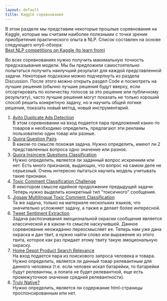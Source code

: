 ```yaml
---
layout: default
title: Kaggle соревнования
---
```

В этом разделе мы представим некоторые прошлые соревнования на Kaggle, которые мы считаем наиболее полезными с точки зрения приобретения практического опыта в NLP. Список составлен на основе следующего ютуб-обзора:  
<a href="https://www.youtube.com/watch?v=-nH4OSyjwSI">Best NLP competitions on Kaggle (to learn from)</a> 

Во всех соревнованиях нужно получить макимальную точность предсказывания модели. Мы бы предложили самостоятельно попытаться получить наилучший результат для каждой представленной задачи. Некоторые подсказки можно подчерпнуть из раздела Discussion. После этого можно открыть раздел Code и посмотреть на лучшие решения (обычно лучшие решения будут вверху, если отсортировать по количеству голосов за это решение или публичному результату), часто лучшие решения могут показать не только хороший способ решить конкретную задачу, но и научить общей логике решения, показать новый метод, новый инструментарий.

1. <a href="https://www.kaggle.com/competitions/avito-duplicate-ads-detection">Avito Duplicate Ads Detection</a>  
В этом соревновании на вход подается пара предложений каких-то товаров и необходимо определить, предлагают эти рекламы пользователю один товар или разные.
2. <a href="https://www.kaggle.com/competitions/quora-question-pairs">Quora Question Pairs</a>  
В каком-то смысле похожая задача. Нужно определить, имеют ли 2 представленных вопроса одно значение или разное.
3. <a href="https://www.kaggle.com/competitions/quora-insincere-questions-classification">Quora Insincere Questions Classification</a>  
Нужно определить, является ли заданный вопрос искренним или нет. Есть много признаков, выдающих, что вопрос на самом деле не серьезный. Очень интересно пытаться научить модель учитывать такие признаки.
4. <a href="https://www.kaggle.com/competitions/jigsaw-toxic-comment-classification-challenge">Toxic Comment Classification Challenge</a>  
В некотором смысле идейное продолжение предыдущей задачи. Теперь нужно выделить конкретный тип "токсичного" сообщения.
5. <a href="https://www.kaggle.com/competitions/jigsaw-multilingual-toxic-comment-classification">Jigsaw Multilingual Toxic Comment Classification</a>  
Та же задача, только на материале нескольких языков, что значительно усложняет задачу, а также и делает более интересной.
6. <a href="https://www.kaggle.com/competitions/tweet-sentiment-extraction">Tweet Sentiment Extraction</a>  
Задача распознавания эмоциональной окраски сообщения является классической и в каком-то смысле наскучившей. Данное соревнование неожиданно переосмысляет ее. Теперь нам уже дана окраска и дан твит, а нужно найти слово или выражение из этого твита, которое как раз придает этому твиту такую эмоциональную окраску.
7. <a href="https://www.kaggle.com/competitions/home-depot-product-search-relevance">Home Depot Product Search Relevance</a>  
На вход подается пара из поискового запроса человека и товара. Нужно определить, является ли данный товар релевантным для данного человека (т.е. если человек искал батарейки, то батарейки будут релевантны, а лопата не будет релевантной, еще есть промежуточное значение средней релевантности).
8. <a href="https://www.kaggle.com/competitions/dato-native">Truly Native?</a>  
Нужно определить, является ли содержание html-страницы проспонсированным или нет.



